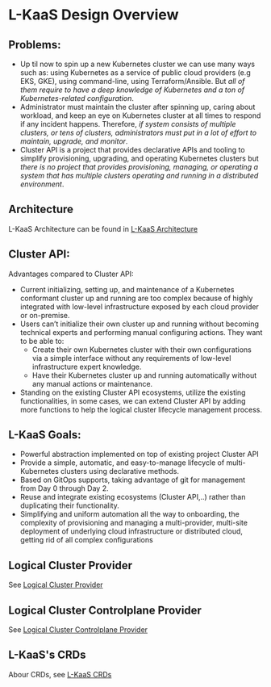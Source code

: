 # L-KaaS Design Overview

## Problems:

* Up til now to spin up a new Kubernetes cluster we can use many ways such as: using Kubernetes as a service of public cloud providers (e.g EKS, GKE), using command-line, using Terraform/Ansible. But *all of them require to have a deep knowledge of Kubernetes and a ton of Kubernetes-related configuration*.
* Administrator must maintain the cluster after spinning up, caring about workload, and keep an eye on Kubernetes cluster at all times to respond if any incident happens. Therefore, *if system consists of multiple clusters, or tens of clusters, administrators must put in a lot of effort to maintain, upgrade,  and monitor*.
* Cluster API is a project that provides declarative APIs and tooling to simplify provisioning, upgrading, and operating Kubernetes clusters but *there is no project that provides provisioning, managing, or operating a system that has multiple clusters operating and running in a distributed environment*.

## Architecture
L-KaaS Architecture can be found in [L-KaaS Architecture](architecture.md)

## Cluster API:
Advantages compared to Cluster API:
* Current initializing, setting up, and maintenance of a Kubernetes conformant cluster up and running are too complex because of highly integrated with low-level infrastructure exposed by each cloud provider or on-premise.
* Users can’t initialize their own cluster up and running without becoming technical experts and performing manual configuring actions. They want to be able to:
     * Create their own Kubernetes cluster with their own configurations via a simple interface without any requirements of low-level infrastructure expert knowledge.
     * Have their Kubernetes cluster up and running automatically without any manual actions or maintenance.
* Standing on the existing Cluster API ecosystems, utilize the existing functionalities, in some cases, we can extend Cluster API by adding more functions to help the logical cluster lifecycle management process. 


## L-KaaS Goals:

* Powerful abstraction implemented on top of existing project Cluster API
* Provide a simple, automatic, and easy-to-manage lifecycle of multi-Kubernetes clusters using declarative methods.
* Based on GitOps supports, taking advantage of git for management from Day 0 through Day 2.
* Reuse and integrate existing ecosystems (Cluster API,..) rather than duplicating their functionality. 
* Simplifying and uniform automation all the way to onboarding, the complexity of provisioning and managing a multi-provider, multi-site deployment of underlying cloud infrastructure or distributed cloud, getting rid of all complex configurations

## Logical Cluster Provider
See [Logical Cluster Provider](/docs/design/logical-cluster-provider.md)
## Logical Cluster Controlplane Provider
See [Logical Cluster Controlplane Provider](/docs/design/logical-cluster-controlplane-provider.md)
## L-KaaS's CRDs
Abour CRDs, see [L-KaaS CRDs](crds.md)